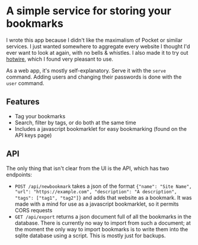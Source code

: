 # A simple service for storing your bookmarks

I wrote this app because I didn't like the maximalism of Pocket or similar services.
I just wanted somewhere to aggregate every website I thought I'd ever want to look at again, with no bells & whistles.
I also made it to try out [hotwire][hotwire], which I found very pleasant to use.

[hotwire]: https://hotwire.dev/

As a web app, it's mostly self-explanatory.
Serve it with the `serve` command.
Adding users and changing their passwords is done with the `user` command.

## Features

- Tag your bookmarks
- Search, filter by tags, or do both at the same time
- Includes a javascript bookmarklet for easy bookmarking (found on the API keys page)

## API

The only thing that isn't clear from the UI is the API, which has two endpoints:

- `POST /api/newbookmark` takes a json of the format
`{"name": "Site Name", "url": "https://example.com", "description": "A description", "tags": ["tag1", "tag2"]}`
and adds that website as a bookmark.
It was made with a mind for use as a javascript bookmarklet, so it permits CORS requests
- `GET /api/export` returns a json document full of all the bookmarks in the database.
There is currently no way to import from such a document; at the moment the only way to import bookmarks is to write them into the sqlite database using a script.
This is mostly just for backups.